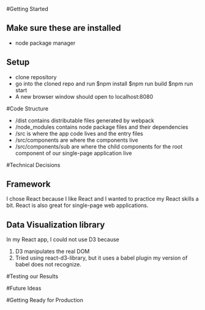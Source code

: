 #Getting Started

## Make sure these are installed
- node package manager

## Setup
- clone repository
- go into the cloned repo and run
$npm install
$npm run build
$npm run start
- A new browser window should open to localhost:8080

#Code Structure
- /dist contains distributable files generated by webpack
- /node_modules contains node package files and their dependencies
- /src is where the app code lives and the entry files
- /src/components are where the components live
- /src/components/sub are where the child components for the root component of our single-page application live

#Technical Decisions

## Framework
I chose React because I like React and I wanted to practice my React skills a bit. React is also great for single-page web applications.

## Data Visualization library
In my React app, I could not use D3 because
1) D3 manipulates the real DOM
3) Tried using react-d3-library, but it uses a babel plugin my version of babel does not recognize.


#Testing our Results

#Future Ideas

#Getting Ready for Production
